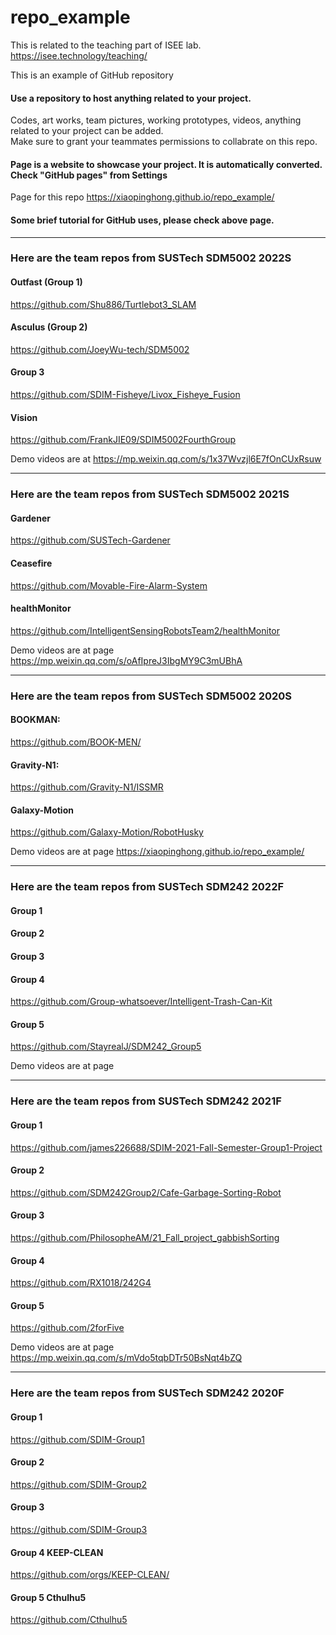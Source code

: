 # repo_example

This is related to the teaching part of ISEE lab. https://isee.technology/teaching/

This is an example of GitHub repository  
#### Use a repository to host anything related to your project.
Codes, art works, team pictures, working prototypes, videos, anything related to your project can be added.  
Make sure to grant your teammates permissions to collabrate on this repo.

#### Page is a website to showcase your project. It is automatically converted. Check "GitHub pages" from Settings
Page for this repo https://xiaopinghong.github.io/repo_example/  

#### Some brief tutorial for GitHub uses, please check above page.
------
### Here are the team repos from SUSTech SDM5002 2022S
#### Outfast (Group 1)
https://github.com/Shu886/Turtlebot3_SLAM
#### Asculus (Group 2)
https://github.com/JoeyWu-tech/SDM5002
#### Group 3
https://github.com/SDIM-Fisheye/Livox_Fisheye_Fusion
#### Vision
https://github.com/FrankJIE09/SDIM5002FourthGroup


Demo videos are at https://mp.weixin.qq.com/s/1x37Wvzjl6E7fOnCUxRsuw

------
### Here are the team repos from SUSTech SDM5002 2021S
#### Gardener
https://github.com/SUSTech-Gardener
#### Ceasefire
https://github.com/Movable-Fire-Alarm-System
#### healthMonitor
https://github.com/IntelligentSensingRobotsTeam2/healthMonitor

Demo videos are at page https://mp.weixin.qq.com/s/oAfIpreJ3IbgMY9C3mUBhA

------
### Here are the team repos from SUSTech SDM5002 2020S
#### BOOKMAN:  
https://github.com/BOOK-MEN/
#### Gravity-N1:  
https://github.com/Gravity-N1/ISSMR
#### Galaxy-Motion
https://github.com/Galaxy-Motion/RobotHusky

Demo videos are at page https://xiaopinghong.github.io/repo_example/  

------
### Here are the team repos from SUSTech SDM242 2022F
#### Group 1  

#### Group 2 

#### Group 3

#### Group 4
https://github.com/Group-whatsoever/Intelligent-Trash-Can-Kit
#### Group 5
https://github.com/StayrealJ/SDM242_Group5

Demo videos are at page 

------
### Here are the team repos from SUSTech SDM242 2021F
#### Group 1  
https://github.com/james226688/SDIM-2021-Fall-Semester-Group1-Project
#### Group 2 
https://github.com/SDM242Group2/Cafe-Garbage-Sorting-Robot
#### Group 3
https://github.com/PhilosopheAM/21_Fall_project_gabbishSorting
#### Group 4
https://github.com/RX1018/242G4
#### Group 5
https://github.com/2forFive

Demo videos are at page https://mp.weixin.qq.com/s/mVdo5tqbDTr50BsNqt4bZQ

------
### Here are the team repos from SUSTech SDM242 2020F
#### Group 1  
https://github.com/SDIM-Group1
#### Group 2 
https://github.com/SDIM-Group2
#### Group 3
https://github.com/SDIM-Group3
#### Group 4 KEEP-CLEAN
https://github.com/orgs/KEEP-CLEAN/
#### Group 5 Cthulhu5
https://github.com/Cthulhu5
